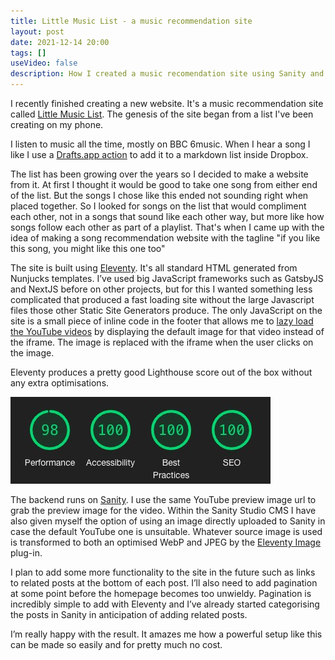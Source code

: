 ```yaml
---
title: Little Music List - a music recommendation site
layout: post
date: 2021-12-14 20:00
tags: []
useVideo: false
description: How I created a music recomendation site using Sanity and Eleventy.
--- 
```


I recently finished creating a new website. It's a music recommendation site called [Little Music List](https://www.littlemusiclist.com). The genesis of the site began from a list I've been creating on my phone. 

I listen to music all the time, mostly on BBC 6music. When I hear a song I like I use a [Drafts.app action](https://forums.getdrafts.com/t/using-dropbox-with-drafts/20) to add it to a markdown list inside Dropbox. 

The list has been growing over the years so I decided to make a website from it. At first I thought it would be good to take one song from either end of the list. But the songs I chose like this ended not sounding right when placed together. So I looked for songs on the list that would compliment each other, not in a songs that sound like each other way, but more like how songs follow each other as part of a playlist. That's when I came up with the idea of making a song recommendation  website with the tagline "if you like this song, you might like this one too"

The site is built using [Eleventy](https://www.11ty.dev/). It's all standard HTML  generated from Nunjucks templates. I’ve used big JavaScript frameworks  such as GatsbyJS and NextJS before on other projects, but for this I wanted something less complicated that produced a fast loading site without the large Javascript files those other Static Site Generators produce. The only JavaScript on the site is a small piece of inline code in the footer that allows me to [lazy load the YouTube videos](https://www.nigelbunner.co.uk/blog/a-simple-way-to-lazy-load-embedded-youtube-videos-using-vanilla-javascript/) by displaying the default image for that video instead of the iframe. The image is replaced with the iframe when the user clicks on the image. 

Eleventy produces a pretty good Lighthouse score out of the box without any extra optimisations. 

![Lighthouse score](/img/posts/little-music-list-lighthouse.jpg)

The backend runs on [Sanity](https://www.sanity.io/). I use the same YouTube preview image url to grab the preview image for the video. Within the Sanity Studio CMS I have also given myself the option of using an image directly uploaded to Sanity in case the default YouTube one is unsuitable. Whatever source image is used is transformed to both an optimised WebP and JPEG by the [Eleventy Image](https://www.11ty.dev/docs/plugins/image/) plug-in. 

I plan to add some more functionality to the site in the future such as links to related posts at the bottom of each post. I’ll also need to add pagination at some point before the homepage becomes too unwieldy. Pagination is incredibly simple to add with Eleventy and I’ve already started categorising the posts in Sanity in anticipation of adding related posts. 

I’m really happy with the result. It amazes me how a powerful setup like this can be made so easily and for pretty much no cost. 




